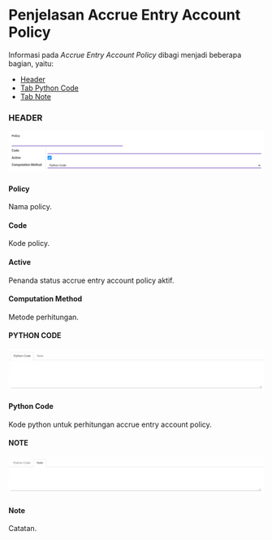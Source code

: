 # Penjelasan Accrue Entry Account Policy

Informasi pada *Accrue Entry Account Policy* dibagi menjadi beberapa bagian, yaitu:

* [Header](#bagian-header)
* [Tab Python Code](#tab-python-code)
* [Tab Note](#tab-note)

### <a name="bagian-header">HEADER</a>

![](../../img/accrue-entry-account-policy/bagian-header.png)

#### <a name="field-policy">Policy</a>

Nama policy.

#### <a name="field-code">Code</a>

Kode policy.

#### <a name="field-active">Active</a>

Penanda status accrue entry account policy aktif.

#### <a name="field-computation-method">Computation Method</a>

Metode perhitungan.

#### <a name="tab-python-code">PYTHON CODE</a>

![](../../img/accrue-entry-account-policy/tab-python-code.png)

#### <a name="field-python-code">Python Code</a>

Kode python untuk perhitungan accrue entry account policy.

#### <a name="tab-note">NOTE</a>

![](../../img/accrue-entry-account-policy/tab-note.png)

#### <a name="field-note">Note</a>

Catatan.
